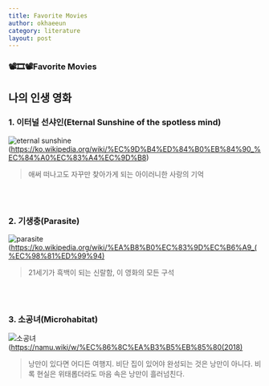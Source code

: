 ```yaml
---
title: Favorite Movies
author: okhaeeun
category: literature
layout: post
---
```



### 📽️🎞️📽Favorite Movies
## 나의 인생 영화

### 1. 이터널 선샤인(Eternal Sunshine of the spotless mind)

![eternal sunshine](https://www.imdb.com/title/tt0338013/mediaviewer/rm2954530560?ref_=tt_ov_i) (https://ko.wikipedia.org/wiki/%EC%9D%B4%ED%84%B0%EB%84%90_%EC%84%A0%EC%83%A4%EC%9D%B8)

> 애써 떠나고도 자꾸만 찾아가게 되는 아이러니한 사랑의 기억


<br><br>


### 2. 기생충(Parasite)

![parasite](https://ko.wikipedia.org/wiki/%EA%B8%B0%EC%83%9D%EC%B6%A9_(%EC%98%81%ED%99%94)#/media/%ED%8C%8C%EC%9D%BC:%EA%B8%B0%EC%83%9D%EC%B6%A9_%ED%8F%AC%EC%8A%A4%ED%84%B0.jpg)(https://ko.wikipedia.org/wiki/%EA%B8%B0%EC%83%9D%EC%B6%A9_(%EC%98%81%ED%99%94)

> 21세기가 흑백이 되는 신랄함, 이 영화의 모든 구석

<br><br>

### 3. 소공녀(Microhabitat)

![소공녀](https://namu.wiki/jump/%2FPStvtmIFu5tvOXA%2FdowlCms5NiBh3ZnoPilW6%2BTeIiattYdogFYeiOkKhlnqwJf)(https://namu.wiki/w/%EC%86%8C%EA%B3%B5%EB%85%80(2018)

> 낭만이 있다면 어디든 여행지. 비단 집이 있어야 완성되는 것은 낭만이 아니다. 비록 현실은 위태롭더라도 마음 속은 낭만이 흘러넘친다.